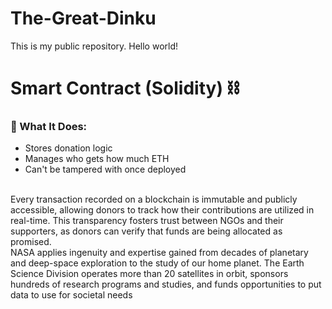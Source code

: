 # The-Great-Dinku
This is my public repository. Hello world!
# Smart Contract (Solidity) ⛓️

### 🔧 What It Does:

- Stores donation logic
- Manages who gets how much ETH
- Can't be tampered with once deployed
<br>
Every transaction recorded on a blockchain is immutable and publicly accessible, allowing donors to track how their contributions are utilized in real-time. This transparency fosters trust between NGOs and their supporters, as donors can verify that funds are being allocated as promised.

<br>
NASA applies ingenuity and expertise gained from decades of planetary and deep-space exploration to the study of our home planet. The Earth Science Division operates more than 20 satellites in orbit, sponsors hundreds of research programs and studies, and funds opportunities to put data to use for societal needs